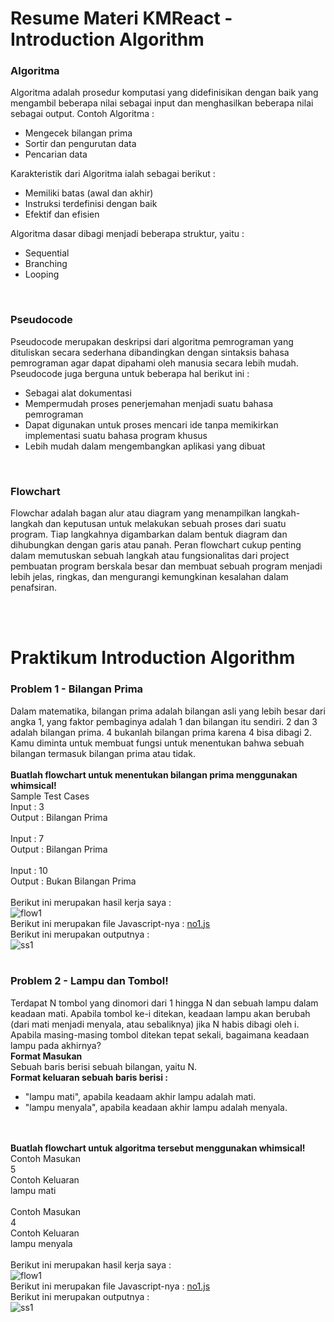 # Resume Materi KMReact - Introduction Algorithm

### Algoritma
Algoritma adalah prosedur komputasi yang didefinisikan dengan baik yang mengambil beberapa nilai sebagai input dan menghasilkan beberapa nilai sebagai output.
Contoh Algoritma :
- Mengecek bilangan prima
- Sortir dan pengurutan data
- Pencarian data

Karakteristik dari Algoritma ialah sebagai berikut :
- Memiliki batas (awal dan akhir)
- Instruksi terdefinisi dengan baik
- Efektif dan efisien

Algoritma dasar dibagi menjadi beberapa struktur, yaitu :
- Sequential
- Branching
- Looping

<br>

### Pseudocode
Pseudocode merupakan deskripsi dari algoritma pemrograman yang dituliskan secara sederhana dibandingkan dengan sintaksis bahasa pemrograman agar dapat dipahami oleh manusia secara lebih mudah. Pseudocode juga berguna untuk beberapa hal berikut ini :
- Sebagai alat dokumentasi
- Mempermudah proses penerjemahan menjadi suatu bahasa pemrograman
- Dapat digunakan untuk proses mencari ide tanpa memikirkan implementasi suatu bahasa program khusus
- Lebih mudah dalam mengembangkan aplikasi yang dibuat

<br>

### Flowchart
Flowchar adalah bagan alur atau diagram yang menampilkan langkah-langkah dan keputusan untuk melakukan sebuah proses dari suatu  program. Tiap langkahnya digambarkan dalam bentuk diagram dan dihubungkan dengan garis atau panah. Peran flowchart cukup penting dalam memutuskan sebuah langkah atau fungsionalitas dari project pembuatan program berskala besar dan membuat sebuah program menjadi lebih jelas, ringkas, dan mengurangi kemungkinan kesalahan dalam penafsiran.

<br><br>

# Praktikum Introduction Algorithm
### Problem 1 - Bilangan Prima
Dalam matematika, bilangan prima adalah bilangan asli yang lebih besar dari angka 1, yang faktor pembaginya adalah 1 dan bilangan itu sendiri. 2 dan 3 adalah bilangan prima. 4 bukanlah bilangan prima karena 4 bisa dibagi 2. Kamu diminta untuk membuat fungsi untuk menentukan bahwa sebuah bilangan termasuk bilangan prima atau tidak.
<br><br> <b> Buatlah flowchart untuk menentukan bilangan prima menggunakan whimsical! </b>
<br> Sample Test Cases
<br> Input : 3
<br> Output : Bilangan Prima
<br><br> Input : 7
<br> Output : Bilangan Prima
<br><br> Input : 10
<br> Output : Bukan Bilangan Prima
<br><br> Berikut ini merupakan hasil kerja saya :
<br> ![flow1](https://github.com/m-mustakim-surya/react_m-mustakim-surya/blob/10_Introduction-Algorithm/10_Introduction%20Algorithm/praktikum/no1-flowchart.png)
<br> Berikut ini merupakan file Javascript-nya : [no1.js](https://github.com/m-mustakim-surya/react_m-mustakim-surya/blob/10_Introduction-Algorithm/10_Introduction%20Algorithm/praktikum/no1.js)
<br> Berikut ini merupakan outputnya :
<br> ![ss1](https://github.com/m-mustakim-surya/react_m-mustakim-surya/blob/10_Introduction-Algorithm/10_Introduction%20Algorithm/screenshots/no1.PNG)
<br><br>

### Problem 2 - Lampu dan Tombol!
Terdapat N tombol yang dinomori dari 1 hingga N dan sebuah lampu dalam keadaan mati. Apabila tombol ke-i ditekan, keadaan lampu akan berubah (dari mati menjadi menyala, atau sebaliknya) jika N habis dibagi oleh i. Apabila masing-masing tombol ditekan tepat sekali, bagaimana keadaan lampu pada akhirnya?
<br><b> Format Masukan</b>
<br> Sebuah baris berisi sebuah bilangan, yaitu N.
<br><b>Format keluaran sebuah baris berisi :</b>
- "lampu mati", apabila keadaam akhir lampu adalah mati.
- "lampu menyala", apabila keadaan akhir lampu adalah menyala.

<br><br><b> Buatlah flowchart untuk algoritma tersebut menggunakan whimsical! </b>
<br> Contoh Masukan
<br> 5
<br> Contoh Keluaran
<br> lampu mati
<br><br> Contoh Masukan
<br> 4
<br> Contoh  Keluaran
<br> lampu menyala
<br><br> Berikut ini merupakan hasil kerja saya :
<br> ![flow1](https://github.com/m-mustakim-surya/react_m-mustakim-surya/blob/10_Introduction-Algorithm/10_Introduction%20Algorithm/praktikum/no2-flowchart.png)
<br> Berikut ini merupakan file Javascript-nya : [no1.js](https://github.com/m-mustakim-surya/react_m-mustakim-surya/blob/10_Introduction-Algorithm/10_Introduction%20Algorithm/praktikum/no2.js)
<br> Berikut ini merupakan outputnya : 
<br> ![ss1](https://github.com/m-mustakim-surya/react_m-mustakim-surya/blob/10_Introduction-Algorithm/10_Introduction%20Algorithm/screenshots/no2.PNG)
<br><br>
